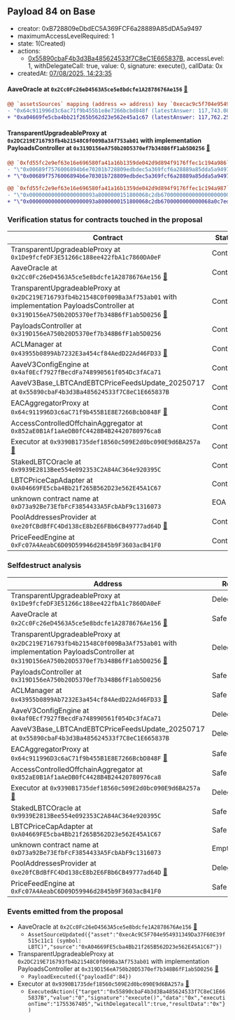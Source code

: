 ## Payload 84 on Base

- creator: 0xB728809eDbdEC5A369FCF6a28889A85dDA5a9497
- maximumAccessLevelRequired: 1
- state: 1(Created)
- actions:
  - [0x55890cbaF4b3d3Ba485624533f7C8eC1E665837B](https://basescan.org/tx/0x55890cbaF4b3d3Ba485624533f7C8eC1E665837B), accessLevel: 1, withDelegateCall: true, value: 0, signature: execute(), callData: 0x
- createdAt: [07/08/2025, 14:23:35](https://basescan.org/tx/0x9958e3dd7978b00ab5df15f3d1d42a9593688e234816501e5e0273cea4991e61)

#### AaveOracle at `0x2Cc0Fc26eD4563A5ce5e8bdcfe1A2878676Ae156` [:ghost:](https://github.com/bgd-labs/aave-address-book  "AaveV3Base.ORACLE")

```diff
@@ `assetsSources` mapping (address => address) key `0xecac9c5f704e954931349da37f60e39f515c11c1` @@
- "0x64c911996d3c6ac71f9b455b1e8e7266bcbd848f (latestAnswer: 117,743.0867 [11774308671100, 8 decimals], description: BTC / USD)"
+ "0xa04669fe5cba4bb21f265b562d23e562e45a1c67 (latestAnswer: 117,762.2589 [11776225892064, 8 decimals], description: Capped LBTC / BTC / USD)"

```
#### TransparentUpgradeableProxy at `0x2DC219E716793fb4b21548C0f009Ba3Af753ab01` with implementation PayloadsController at `0x319D156eA750b20D5370ef7b348B6fF1ab5D0256` [:ghost:](https://github.com/bgd-labs/aave-address-book  "GovernanceV3Base.PAYLOADS_CONTROLLER")

```diff
@@ `0xfd55fc2e9ef63e16e696580fa41a16b1359de042d9d894f9176ffec1c194a986` raw  @@
- "\"0x00689f7576006894b6e70201b728809edbdec5a369fcf6a28889a85dda5a9497\""
+ "\"0x00689f7576006894b6e70301b728809edbdec5a369fcf6a28889a85dda5a9497\""

@@ `0xfd55fc2e9ef63e16e696580fa41a16b1359de042d9d894f9176ffec1c194a987` raw  @@
- "\"0x000000000000000000093a8000000151800068c2db6700000000000000000000\""
+ "\"0x000000000000000000093a8000000151800068c2db6700000000000068a0c7ed\""

```
### Verification status for contracts touched in the proposal

| Contract | Status |
|---------|------------|
| TransparentUpgradeableProxy at `0x1De9fcfeDF3E51266c188ee422fbA1c7860DA0eF` | Contract |
| AaveOracle at `0x2Cc0Fc26eD4563A5ce5e8bdcfe1A2878676Ae156` [:ghost:](https://github.com/bgd-labs/aave-address-book  "AaveV3Base.ORACLE") | Contract |
| TransparentUpgradeableProxy at `0x2DC219E716793fb4b21548C0f009Ba3Af753ab01` with implementation PayloadsController at `0x319D156eA750b20D5370ef7b348B6fF1ab5D0256` [:ghost:](https://github.com/bgd-labs/aave-address-book  "GovernanceV3Base.PAYLOADS_CONTROLLER") | Contract |
| PayloadsController at `0x319D156eA750b20D5370ef7b348B6fF1ab5D0256` | Contract |
| ACLManager at `0x43955b0899Ab7232E3a454cf84AedD22Ad46FD33` [:ghost:](https://github.com/bgd-labs/aave-address-book  "AaveV3Base.ACL_MANAGER") | Contract |
| AaveV3ConfigEngine at `0x4af0Ecf7927fBecdFa748990561f054Dc3fACa71` | Contract |
| AaveV3Base_LBTCAndEBTCPriceFeedsUpdate_20250717 at `0x55890cbaF4b3d3Ba485624533f7C8eC1E665837B` | Contract |
| EACAggregatorProxy at `0x64c911996D3c6aC71f9b455B1E8E7266BcbD848F` [:ghost:](https://github.com/bgd-labs/aave-address-book  "AaveV3Base.ASSETS.cbBTC.ORACLE") | Contract |
| AccessControlledOffchainAggregator at `0x852aE0B1Af1aAeDB0fC4428B4B24420780976ca8` | Contract |
| Executor at `0x9390B1735def18560c509E2d0bc090E9d6BA257a` [:ghost:](https://github.com/bgd-labs/aave-address-book  "AaveV3Base.ACL_ADMIN") | Contract |
| StakedLBTCOracle at `0x9939E2813Bee554e092353C2A84AC364e920395C` | Contract |
| LBTCPriceCapAdapter at `0xA04669FE5cba4Bb21f265B562D23e562E45A1C67` | Contract |
| unknown contract name at `0xD73a92Be73EfbFcF3854433A5FcbAbF9c1316073` | EOA |
| PoolAddressesProvider at `0xe20fCBdBfFC4Dd138cE8b2E6FBb6CB49777ad64D` [:ghost:](https://github.com/bgd-labs/aave-address-book  "AaveV3Base.POOL_ADDRESSES_PROVIDER") | Contract |
| PriceFeedEngine at `0xFc07A4AeabC6D09D59946d2845b9F3603acB41F0` | Contract |

### Selfdestruct analysis

| Address | Result |
|---------|------------|
| TransparentUpgradeableProxy at `0x1De9fcfeDF3E51266c188ee422fbA1c7860DA0eF` | DelegateCall |
| AaveOracle at `0x2Cc0Fc26eD4563A5ce5e8bdcfe1A2878676Ae156` [:ghost:](https://github.com/bgd-labs/aave-address-book  "AaveV3Base.ORACLE") | Safe |
| TransparentUpgradeableProxy at `0x2DC219E716793fb4b21548C0f009Ba3Af753ab01` with implementation PayloadsController at `0x319D156eA750b20D5370ef7b348B6fF1ab5D0256` [:ghost:](https://github.com/bgd-labs/aave-address-book  "GovernanceV3Base.PAYLOADS_CONTROLLER") | DelegateCall |
| PayloadsController at `0x319D156eA750b20D5370ef7b348B6fF1ab5D0256` | Safe |
| ACLManager at `0x43955b0899Ab7232E3a454cf84AedD22Ad46FD33` [:ghost:](https://github.com/bgd-labs/aave-address-book  "AaveV3Base.ACL_MANAGER") | Safe |
| AaveV3ConfigEngine at `0x4af0Ecf7927fBecdFa748990561f054Dc3fACa71` | DelegateCall |
| AaveV3Base_LBTCAndEBTCPriceFeedsUpdate_20250717 at `0x55890cbaF4b3d3Ba485624533f7C8eC1E665837B` | DelegateCall |
| EACAggregatorProxy at `0x64c911996D3c6aC71f9b455B1E8E7266BcbD848F` [:ghost:](https://github.com/bgd-labs/aave-address-book  "AaveV3Base.ASSETS.cbBTC.ORACLE") | Safe |
| AccessControlledOffchainAggregator at `0x852aE0B1Af1aAeDB0fC4428B4B24420780976ca8` | Safe |
| Executor at `0x9390B1735def18560c509E2d0bc090E9d6BA257a` [:ghost:](https://github.com/bgd-labs/aave-address-book  "AaveV3Base.ACL_ADMIN") | DelegateCall |
| StakedLBTCOracle at `0x9939E2813Bee554e092353C2A84AC364e920395C` | Safe |
| LBTCPriceCapAdapter at `0xA04669FE5cba4Bb21f265B562D23e562E45A1C67` | Safe |
| unknown contract name at `0xD73a92Be73EfbFcF3854433A5FcbAbF9c1316073` | Empty |
| PoolAddressesProvider at `0xe20fCBdBfFC4Dd138cE8b2E6FBb6CB49777ad64D` [:ghost:](https://github.com/bgd-labs/aave-address-book  "AaveV3Base.POOL_ADDRESSES_PROVIDER") | DelegateCall |
| PriceFeedEngine at `0xFc07A4AeabC6D09D59946d2845b9F3603acB41F0` | Safe |

### Events emitted from the proposal

- AaveOracle at `0x2Cc0Fc26eD4563A5ce5e8bdcfe1A2878676Ae156` [:ghost:](https://github.com/bgd-labs/aave-address-book  "AaveV3Base.ORACLE")
  - `AssetSourceUpdated({"asset":"0xecAc9C5F704e954931349Da37F60E39f515c11c1 (symbol: LBTC)","source":"0xA04669FE5cba4Bb21f265B562D23e562E45A1C67"})`
- TransparentUpgradeableProxy at `0x2DC219E716793fb4b21548C0f009Ba3Af753ab01` with implementation PayloadsController at `0x319D156eA750b20D5370ef7b348B6fF1ab5D0256` [:ghost:](https://github.com/bgd-labs/aave-address-book  "GovernanceV3Base.PAYLOADS_CONTROLLER")
  - `PayloadExecuted({"payloadId":84})`
- Executor at `0x9390B1735def18560c509E2d0bc090E9d6BA257a` [:ghost:](https://github.com/bgd-labs/aave-address-book  "AaveV3Base.ACL_ADMIN")
  - `ExecutedAction({"target":"0x55890cbaF4b3d3Ba485624533f7C8eC1E665837B","value":"0","signature":"execute()","data":"0x","executionTime":"1755367405","withDelegatecall":true,"resultData":"0x"})`
